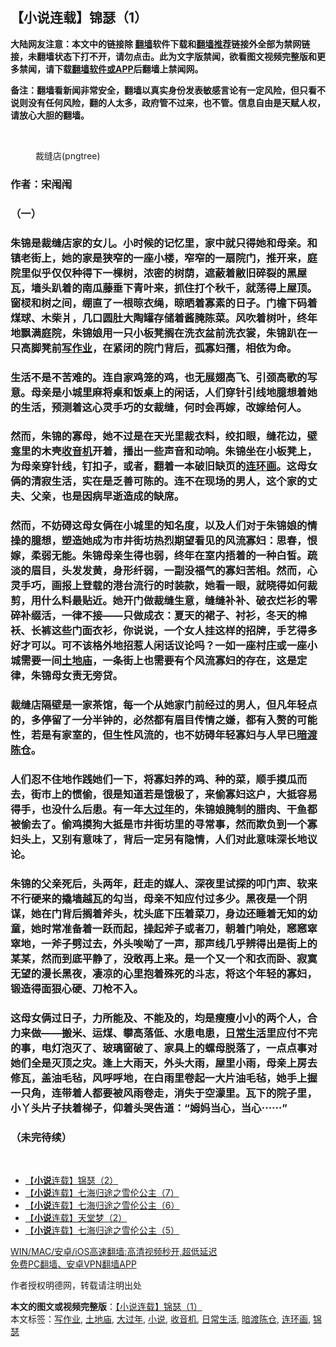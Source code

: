  <h2>【小说连载】锦瑟（1）</h2> <p class="notice"><b>大陆网友注意：本文中的链接除 <a href="https://github.com/bannedbook/fanqiang" >翻墙</a>软件下载和<a href="https://github.com/killgcd/justmysocks/blob/master/README.md">翻墙推荐</a>链接外全部为禁网链接，未翻墙状态下打不开，请勿点击。此为文字版禁闻，欲看图文视频完整版和更多禁闻，请下载<a href="https://github.com/bannedbook/fanqiang">翻墙软件或APP</a>后翻墙上禁闻网。</p><p>备注：翻墙看新闻非常安全，翻墙以真实身份发表敏感言论有一定风险，但只看不说则没有任何风险，翻的人太多，政府管不过来，也不管。信息自由是天赋人权，请放心大胆的翻墙。</b></p>  <div class="entry"> <br /> <figure><a href="https://i2.wp.com/upload-images-bucket-v64rleca837do.s3.eu-west-1.amazonaws.com/wp-content/uploads/2021/06/17123556/%E6%8D%95%E8%8E%B7-66.png?fit=633%2C475&#038;ssl=1" data-caption="裁缝店(pngtree)"></a><figcaption class="wp-caption-text">裁缝店(pngtree)</figcaption></figure> <h3>作者：宋闱闱</h3> <h3>（一）</h3> <h3>朱锦是裁缝店家的女儿。小时候的记忆里，家中就只得她和母亲。和镇老街上，她的家是狭窄的一座小楼，窄窄的一扇院门，推开来，庭院里似乎仅仅种得下一棵树，浓密的树荫，遮蔽着敝旧碎裂的黑屋瓦，墙头趴着的南瓜藤垂下青叶来，抓住打个秋千，就荡得上屋顶。窗棂和树之间，绷直了一根晾衣绳，晾晒着寡素的日子。门檐下码着煤球、木柴爿，几口圆肚大陶罐存储着酱腌陈菜。风吹着树叶，终年地飘满庭院，朱锦娘用一只小板凳搁在洗衣盆前洗衣裳，朱锦趴在一只高脚凳前<a href="https://www.bannedbook.org/bnews/tag/%E5%86%99%E4%BD%9C%E4%B8%9A/" class="st_tag internal_tag" rel="tag" title="标签 写作业 下的日志">写作业</a>，在紧闭的院门背后，孤寡妇孺，相依为命。</h3> <h3>生活不是不苦难的。连自家鸡笼的鸡，也无展翅高飞、引颈高歌的写意。母亲是小城里麻将桌和饭桌上的闲话，人们穿针引线地臆想着她的生活，预测着这心灵手巧的女裁缝，何时会再嫁，改嫁给何人。</h3> <h3>然而，朱锦的寡母，她不过是在天光里裁衣料，绞扣眼，缝花边，壁龛里的木壳<a href="https://www.bannedbook.org/bnews/tag/%E6%94%B6%E9%9F%B3%E6%9C%BA/" class="st_tag internal_tag" rel="tag" title="标签 收音机 下的日志">收音机</a>开着，播出一些声音和动响。朱锦坐在小板凳上，为母亲穿针线，钉扣子，或者，翻着一本破旧缺页的<a href="https://www.bannedbook.org/bnews/tag/%e8%bf%9e%e7%8e%af%e7%94%bb/" class="st_tag internal_tag" rel="tag" title="标签 连环画 下的日志">连环画</a>。这母女俩的清寂生活，实在是乏善可陈的。连不在现场的男人，这个家的丈夫、父亲，也是因病早逝造成的缺席。</h3> <h3>然而，不妨碍这母女俩在小城里的知名度，以及人们对于朱锦娘的情操的臆想，塑造她成为市井街坊热烈期望看见的风流寡妇：思春，恨嫁，柔弱无能。朱锦母亲生得也弱，终年在室内捂着的一种白皙。疏淡的眉目，头发发黄，身形纤弱，一副没福气的寡妇苦相。然而，心灵手巧，画报上登载的港台流行的时装款，她看一眼，就晓得如何裁剪，用什么料最贴近。她开门做裁缝生意，缝缝补补、破衣烂衫的零碎补缀活，一律不接——只做成衣：夏天的裙子、衬衫，冬天的棉袄、长裤这些门面衣衫，你说说，一个女人挂这样的招牌，手艺得多好才可以。可不该格外地招惹人闲话议论吗？一如一座村庄或一座小城需要一间<a href="https://www.bannedbook.org/bnews/tag/%E5%9C%9F%E5%9C%B0%E5%BA%99/" class="st_tag internal_tag" rel="tag" title="标签 土地庙 下的日志">土地庙</a>，一条街上也需要有个风流寡妇的存在，这是定律，朱锦母女责无旁贷。</h3> <h3>裁缝店隔壁是一家茶馆，每一个从她家门前经过的男人，但凡年轻点的，多停留了一分半钟的，必然都有眉目传情之嫌，都有入赘的可能性，若是有家室的，但生性风流的，也不妨碍年轻寡妇与人早已<a href="https://www.bannedbook.org/bnews/tag/%E6%9A%97%E6%B8%A1%E9%99%88%E4%BB%93/" class="st_tag internal_tag" rel="tag" title="标签 暗渡陈仓 下的日志">暗渡陈仓</a>。</h3> <h3>人们忍不住地作践她们一下，将寡妇养的鸡、种的菜，顺手摸瓜而去，街市上的惯偷，很是知道若是饿极了，来偷寡妇这户，大抵容易得手，也没什么后患。有一年<a href="https://www.bannedbook.org/bnews/tag/%E5%A4%A7%E8%BF%87%E5%B9%B4/" class="st_tag internal_tag" rel="tag" title="标签 大过年 下的日志">大过年</a>的，朱锦娘腌制的腊肉、干鱼都被偷去了。偷鸡摸狗大抵是市井街坊里的寻常事，然而欺负到一个寡妇头上，又别有意味了，背后一定另有隐情，人们对此意味深长地议论。</h3> <h3>朱锦的父亲死后，头两年，赶走的媒人、深夜里试探的叩门声、软来不行硬来的撬墙越瓦的勾当，母亲不知应付过多少。黑夜是一个阴谋，她在门背后搁着斧头，枕头底下压着菜刀，身边还睡着无知的幼童，她时常准备着一跃而起，操起斧子或者刀，朝着门响处，窸窸窣窣地，一斧子劈过去，外头唉呦了一声，那声线几乎辨得出是街上的某某，然而到底平静了，没敢再上来。是一个又一个和衣而卧、寂寞无望的漫长黑夜，凄凉的心里抱着殊死的斗志，将这个年轻的寡妇，锻造得面狠心硬、刀枪不入。</h3> <h3>这母女俩过日子，力所能及、不能及的，均是瘦瘦小小的两个人，合力来做——搬米、运煤、攀高落低、水患电患，<a href="https://www.bannedbook.org/bnews/tag/%e6%97%a5%e5%b8%b8%e7%94%9f%e6%b4%bb/" class="st_tag internal_tag" rel="tag" title="标签 日常生活 下的日志">日常生活</a>里应付不完的事，电灯泡灭了、玻璃窗破了、家具上的螺母脱落了，一点点事对她们全是灭顶之灾。逢上大雨天，外头大雨，屋里小雨，母亲上房去修瓦，盖油毛毡，风呼呼地，在白雨里卷起一大片油毛毡，她手上握一只角，连带着人都要被风雨卷走，消失于空濛里。瓦下的院子里，小丫头片子扶着梯子，仰着头哭告道：“姆妈当心，当心⋯⋯”</h3> <h3>（未完待续）</h3> <p>&nbsp;</p> <ul class='op-related-articles' title='相关阅读'> <li><a href='https://www.bannedbook.org/bnews/comments/20210617/1568776.html' target='_blank'>【<b>小说</b>连载】锦瑟（2）</a></li> <li><a href='https://www.bannedbook.org/bnews/comments/20210617/1568673.html' target='_blank'>【<b>小说</b>连载】七海归途之雪伦公主（7）</a></li> <li><a href='https://www.bannedbook.org/bnews/comments/20210616/1567948.html' target='_blank'>【<b>小说</b>连载】七海归途之雪伦公主（6）</a></li> <li><a href='https://www.bannedbook.org/bnews/comments/20210615/1567264.html' target='_blank'>【<b>小说</b>连载】天堂梦（2）</a></li> <li><a href='https://www.bannedbook.org/bnews/comments/20210615/1567241.html' target='_blank'>【<b>小说</b>连载】七海归途之雪伦公主（5）</a></li> </ul> <p class="texttj"> <a href="https://github.com/bannedbook/fanqiang/wiki/V2ray%E6%9C%BA%E5%9C%BA" target="_blank">WIN/MAC/安卓/iOS高速翻墙:高清视频秒开,超低延迟</a><br/> <a href="https://github.com/bannedbook/fanqiang/wiki/%E7%A6%81%E9%97%BB%E7%BD%91%E5%AE%89%E5%8D%93%E7%BF%BB%E5%A2%99%E6%96%B0%E9%97%BBAPP" target="_blank">免费PC翻墙、安卓VPN翻墙APP</a></p> <p>作者授权明德网，转载请注明出处</p><a name='sharetosocial'></a>       <div><b>本文的图文或视频完整版</b>：<a href='https://www.bannedbook.org/bnews/comments/20210617/1568777.html'>【小说连载】锦瑟（1）</a></div>  </div><!--END ENTRY--> <div class="postfooter"> <div>本文标签：<a href="https://www.bannedbook.org/bnews/tag/%E5%86%99%E4%BD%9C%E4%B8%9A/" rel="tag">写作业</a>, <a href="https://www.bannedbook.org/bnews/tag/%E5%9C%9F%E5%9C%B0%E5%BA%99/" rel="tag">土地庙</a>, <a href="https://www.bannedbook.org/bnews/tag/%E5%A4%A7%E8%BF%87%E5%B9%B4/" rel="tag">大过年</a>, <a href="https://www.bannedbook.org/bnews/tag/%e5%b0%8f%e8%af%b4/" rel="tag">小说</a>, <a href="https://www.bannedbook.org/bnews/tag/%E6%94%B6%E9%9F%B3%E6%9C%BA/" rel="tag">收音机</a>, <a href="https://www.bannedbook.org/bnews/tag/%e6%97%a5%e5%b8%b8%e7%94%9f%e6%b4%bb/" rel="tag">日常生活</a>, <a href="https://www.bannedbook.org/bnews/tag/%E6%9A%97%E6%B8%A1%E9%99%88%E4%BB%93/" rel="tag">暗渡陈仓</a>, <a href="https://www.bannedbook.org/bnews/tag/%e8%bf%9e%e7%8e%af%e7%94%bb/" rel="tag">连环画</a>, <a href="https://www.bannedbook.org/bnews/tag/%E9%94%A6%E7%91%9F/" rel="tag">锦瑟</a></div>  </div><!--END POSTFOOTER--> 